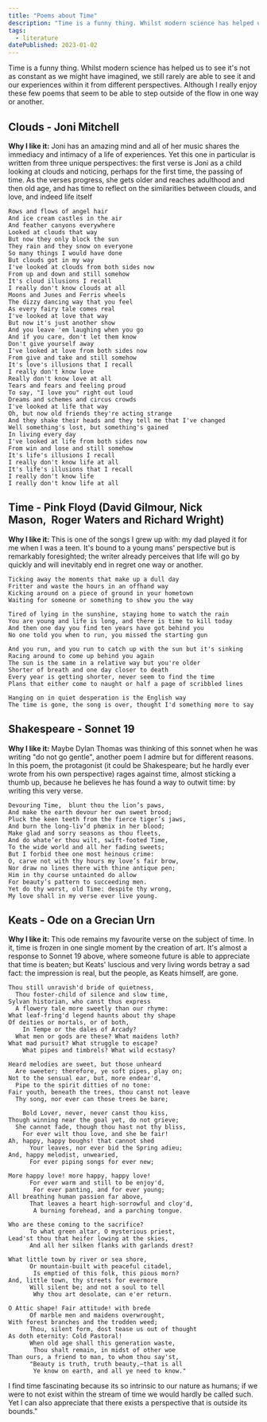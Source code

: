 ```yaml
---
title: "Poems about Time"
description: "Time is a funny thing. Whilst modern science has helped us to see it's not as constant as we might have imagined, we still rarely are able to see it and our experiences within it from different perspectives. Although I really enjoy these few poems that seem to be able to step outside of the flow in one way or another."
tags: 
  - literature
datePublished: 2023-01-02
---
```

Time is a funny thing. Whilst modern science has helped us to see it's not as constant as we might have imagined, we still rarely are able to see it and our experiences within it from different perspectives. Although I really enjoy these few poems that seem to be able to step outside of the flow in one way or another.

## Clouds - Joni Mitchell

**Why I like it:** Joni has an amazing mind and all of her music shares the immediacy and intimacy of a life of experiences. Yet this one in particular is written from three unique perspectives: the first verse is Joni as a child looking at clouds and noticing, perhaps for the first time, the passing of time. As the verses progress, she gets older and reaches adulthood and then old age, and has time to reflect on the similarities between clouds, and love, and indeed life itself

```poetry
Rows and flows of angel hair
And ice cream castles in the air
And feather canyons everywhere
Looked at clouds that way
But now they only block the sun
They rain and they snow on everyone
So many things I would have done
But clouds got in my way
I've looked at clouds from both sides now
From up and down and still somehow
It's cloud illusions I recall
I really don't know clouds at all
Moons and Junes and Ferris wheels
The dizzy dancing way that you feel
As every fairy tale comes real
I've looked at love that way
But now it's just another show
And you leave 'em laughing when you go
And if you care, don't let them know
Don't give yourself away
I've looked at love from both sides now
From give and take and still somehow
It's love's illusions that I recall
I really don't know love 
Really don't know love at all
Tears and fears and feeling proud
To say, "I love you" right out loud
Dreams and schemes and circus crowds
I've looked at life that way
Oh, but now old friends they're acting strange
And they shake their heads and they tell me that I've changed
Well something's lost, but something's gained
In living every day
I've looked at life from both sides now
From win and lose and still somehow
It's life's illusions I recall
I really don't know life at all
It's life's illusions that I recall
I really don't know life
I really don't know life at all
```

## Time - Pink Floyd (David Gilmour, Nick Mason,  Roger Waters and Richard Wright)

**Why I like it:** This is one of the songs I grew up with: my dad played it for me when I was a teen. It's bound to a young mans' perspective but is remarkably foresighted; the writer already perceives that life will go by quickly and will inevitably end in regret one way or another.

```poetry
Ticking away the moments that make up a dull day
Fritter and waste the hours in an offhand way
Kicking around on a piece of ground in your hometown
Waiting for someone or something to show you the way

Tired of lying in the sunshine, staying home to watch the rain
You are young and life is long, and there is time to kill today
And then one day you find ten years have got behind you
No one told you when to run, you missed the starting gun

And you run, and you run to catch up with the sun but it's sinking
Racing around to come up behind you again
The sun is the same in a relative way but you're older
Shorter of breath and one day closer to death
Every year is getting shorter, never seem to find the time
Plans that either come to naught or half a page of scribbled lines

Hanging on in quiet desperation is the English way
The time is gone, the song is over, thought I'd something more to say
```

## Shakespeare - Sonnet 19​

**Why I like it:** Maybe Dylan Thomas was thinking of this sonnet when he was writing "do not go gentle", another poem I admire but for different reasons. In this poem, the protagonist (it could be Shakespeare; but he hardly ever wrote from his own perspective) rages against time, almost sticking a thumb up, because he believes he has found a way to outwit time: by writing this very verse.

```poetry
Devouring Time,  blunt thou the lion’s paws,
And make the earth devour her own sweet brood;
Pluck the keen teeth from the fierce tiger’s jaws,
And burn the long-liv’d phœnix in her blood;
Make glad and sorry seasons as thou fleets,
And do whate’er thou wilt, swift-footed Time,
To the wide world and all her fading sweets;
But I forbid thee one most heinous crime:
O, carve not with thy hours my love’s fair brow,
Nor draw no lines there with thine antique pen;
Him in thy course untainted do allow
For beauty’s pattern to succeeding men.
Yet do thy worst, old Time: despite thy wrong,
My love shall in my verse ever live young.
```

## Keats - Ode on a Grecian Urn

**Why I like it:** This ode remains my favourite verse on the subject of time. In it, time is frozen in one single moment by the creation of art. It's almost a response to Sonnet 19 above, where someone future is able to appreciate that time is beaten; but Keats' luscious and very living words betray a sad fact: the impression is real, but the people, as Keats himself, are gone.

```poetry
Thou still unravish'd bride of quietness,
  Thou foster-child of silence and slow time,
Sylvan historian, who canst thus express
  A flowery tale more sweetly than our rhyme:
What leaf-fring'd legend haunts about thy shape 
Of deities or mortals, or of both,
    In Tempe or the dales of Arcady?
  What men or gods are these? What maidens loth?
What mad pursuit? What struggle to escape?
    What pipes and timbrels? What wild ecstasy?

Heard melodies are sweet, but those unheard
  Are sweeter; therefore, ye soft pipes, play on;
Not to the sensual ear, but, more endear'd,
  Pipe to the spirit ditties of no tone:
Fair youth, beneath the trees, thou canst not leave
  Thy song, nor ever can those trees be bare;

    Bold Lover, never, never canst thou kiss,
Though winning near the goal yet, do not grieve;
  She cannot fade, though thou hast not thy bliss,
    For ever wilt thou love, and she be fair!
Ah, happy, happy boughs! that cannot shed
      Your leaves, nor ever bid the Spring adieu;
And, happy melodist, unwearied,
      For ever piping songs for ever new;

More happy love! more happy, happy love!
      For ever warm and still to be enjoy'd,
       For ever panting, and for ever young;
All breathing human passion far above,
      That leaves a heart high-sorrowful and cloy'd,
       A burning forehead, and a parching tongue.

Who are these coming to the sacrifice?
      To what green altar, O mysterious priest,
Lead'st thou that heifer lowing at the skies,
      And all her silken flanks with garlands drest?

What little town by river or sea shore,
      Or mountain-built with peaceful citadel,
       Is emptied of this folk, this pious morn?
And, little town, thy streets for evermore
      Will silent be; and not a soul to tell
       Why thou art desolate, can e'er return.
       
O Attic shape! Fair attitude! with brede
      Of marble men and maidens overwrought,
With forest branches and the trodden weed;
      Thou, silent form, dost tease us out of thought
As doth eternity: Cold Pastoral!
      When old age shall this generation waste,
       Thou shalt remain, in midst of other woe
Than ours, a friend to man, to whom thou say'st,
      "Beauty is truth, truth beauty,—that is all
       Ye know on earth, and all ye need to know."
```

I find time fascinating because its so intrinsic to our nature as humans; if we were to not exist within the stream of time we would hardly be called such. Yet I can also appreciate that there exists a perspective that is outside its bounds."